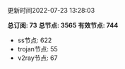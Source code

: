 更新时间2022-07-23 13:28:03

**总订阅: 73**
**总节点: 3565**
**有效节点: 744**
- ss节点: 622
- trojan节点: 55
- v2ray节点: 67
